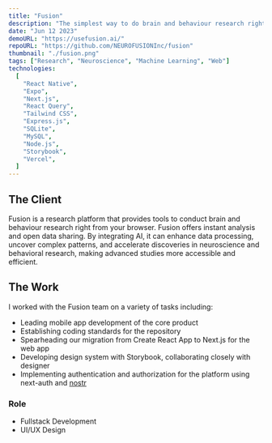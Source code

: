 ```yaml
---
title: "Fusion"
description: "The simplest way to do brain and behaviour research right from your browser."
date: "Jun 12 2023"
demoURL: "https://usefusion.ai/"
repoURL: "https://github.com/NEUROFUSIONInc/fusion"
thumbnail: "./fusion.png"
tags: ["Research", "Neuroscience", "Machine Learning", "Web"]
technologies:
  [
    "React Native",
    "Expo",
    "Next.js",
    "React Query",
    "Tailwind CSS",
    "Express.js",
    "SQLite",
    "MySQL",
    "Node.js",
    "Storybook",
    "Vercel",
  ]
---
```


## The Client

Fusion is a research platform that provides tools to conduct brain and behaviour research right from your browser. Fusion offers instant analysis and open data sharing. By integrating AI, it can enhance data processing, uncover complex patterns, and accelerate discoveries in neuroscience and behavioral research, making advanced studies more accessible and efficient.

## The Work

I worked with the Fusion team on a variety of tasks including:

- Leading mobile app development of the core product
- Establishing coding standards for the repository
- Spearheading our migration from Create React App to Next.js for the web app
- Developing design system with Storybook, collaborating closely with designer
- Implementing authentication and authorization for the platform using next-auth and [nostr](https://nostr.com/)

### Role

- Fullstack Development
- UI/UX Design
